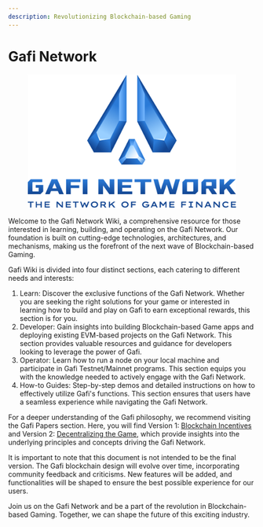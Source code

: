 ```yaml
---
description: Revolutionizing Blockchain-based Gaming
---
```


# Gafi Network

<figure><img src=".gitbook/assets/3D_Blue_Stacked _Slogan.png" alt=""><figcaption></figcaption></figure>

Welcome to the Gafi Network Wiki, a comprehensive resource for those interested in learning, building, and operating on the Gafi Network. Our foundation is built on cutting-edge technologies, architectures, and mechanisms, making us the forefront of the next wave of Blockchain-based Gaming.

Gafi Wiki is divided into four distinct sections, each catering to different needs and interests:

1. Learn: Discover the exclusive functions of the Gafi Network. Whether you are seeking the right solutions for your game or interested in learning how to build and play on Gafi to earn exceptional rewards, this section is for you.
2. Developer: Gain insights into building Blockchain-based Game apps and deploying existing EVM-based projects on the Gafi Network. This section provides valuable resources and guidance for developers looking to leverage the power of Gafi.
3. Operator: Learn how to run a node on your local machine and participate in Gafi Testnet/Mainnet programs. This section equips you with the knowledge needed to actively engage with the Gafi Network.
4. How-to Guides: Step-by-step demos and detailed instructions on how to effectively utilize Gafi's functions. This section ensures that users have a seamless experience while navigating the Gafi Network.

For a deeper understanding of the Gafi philosophy, we recommend visiting the Gafi Papers section. Here, you will find Version 1: [Blockchain Incentives](https://gafi.network/GafiPaper.pdf) and Version 2: [Decentralizing the Game](https://gafi.network/GafiPaperV2.pdf), which provide insights into the underlying principles and concepts driving the Gafi Network.

It is important to note that this document is not intended to be the final version. The Gafi blockchain design will evolve over time, incorporating community feedback and criticisms. New features will be added, and functionalities will be shaped to ensure the best possible experience for our users.

Join us on the Gafi Network and be a part of the revolution in Blockchain-based Gaming. Together, we can shape the future of this exciting industry.
